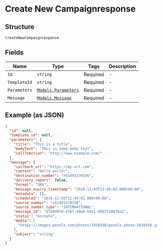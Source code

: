 
# Create New Campaignresponse

## Structure

`CreateNewCampaignresponse`

## Fields

| Name | Type | Tags | Description |
|  --- | --- | --- | --- |
| `Id` | `string` | Required | - |
| `TemplateId` | `string` | Required | - |
| `Parameters` | [`Models.Parameters`](../../doc/models/parameters.md) | Required | - |
| `Message` | [`Models.Message`](../../doc/models/message.md) | Required | - |

## Example (as JSON)

```json
{
  "id": null,
  "template_id": null,
  "parameters": {
    "title": "This is a title",
    "bodyText": "This is some body text",
    "callToAction": "http://www.example.com/"
  },
  "message": {
    "callback_url": "https://my.url.com",
    "content": "Hello world!",
    "destination_number": "+61491570156",
    "delivery_report": false,
    "format": "SMS",
    "message_expiry_timestamp": "2016-11-03T11:49:02.000+00:00",
    "metadata": {},
    "scheduled": "2016-11-03T11:49:02.000+00:00",
    "source_number": "+61491570156",
    "source_number_type": "INTERNATIONAL",
    "message_id": "d7d9d9fd-478f-40e6-b651-49b7f19878a2",
    "status": "enroute",
    "media": [
      "https://images.pexels.com/photos/1018350/pexels-photo-1018350.jpeg?cs=srgb&dl=architecture-buildings-city-1018350.jpg"
    ],
    "subject": "string"
  }
}
```

